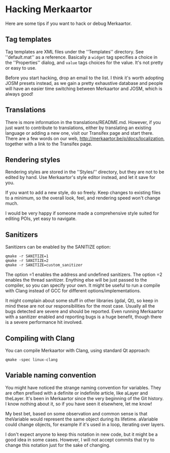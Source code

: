 # Hacking Merkaartor

Here are some tips if you want to hack or debug Merkaartor.

## Tag templates

Tag templates are XML files under the ''Templates'' directory. See ''default.mat'' as a
reference. Basically a `widget` tag specifies a choice in the ''Properties'' dialog,
and `value` tags choices for the value. It's not pretty or easy to use.

Before you start hacking, drop an email to the list. I think it's worth adopting
JOSM presets instead, as we gain a pretty exhaustive database and people will have
an easier time switching between Merkaartor and JOSM, which is always good!

## Translations

There is more information in the translations/README.md. However, if you just want to
contribute to translations, either by translating an existing language or adding a
new one, visit our Transifex page and start there. There are a few words on our
web, http://merkaartor.be/p/docs/localization, together with a link to the
Transifex page.

## Rendering styles

Rendering styles are stored in the ''Styles/'' directory, but they are not to be edited by hand. Use Merkaartor's
style editor instead, and let it save for you.

If you want to add a new style, do so freely. Keep changes to existing files to
a minimum, so the overall look, feel, and rendering speed won't change much.

I would be very happy if someone made a comprehensive style suited for editing
POIs, yet easy to navigate.

## Sanitizers

Sanitizers can be enabled by the SANITIZE option:

```
qmake -r SANITIZE=1
qmake -r SANITIZE=2
qmake -r SANITIZE=custom_sanitizer
```

The option =1 enables the address and undefined sanitizers. The option =2
enables the thread sanitizer. Enything else will be just passed to the compiler, so
you can specify your own. It might be useful to run a compile with Clang instead
of GCC for different options/implementations.

It might complain about some stuff in other libraries (gdal, Qt), so keep in
mind these are not our responsibilities for the most case. Usually all the bugs
detected are severe and should be reported. Even running Merkaartor with
a sanitizer enabled and reporting bugs is a huge benefit, though there is a severe
performance hit involved.

## Compiling with Clang

You can compile Merkaartor with Clang, using standard Qt approach:

```
qmake -spec linux-clang
```

## Variable naming convention

You might have noticed the strange naming convention for variables. They are
often prefixed with a definite or indefinite article, like aLayer and theLayer.
It's been in Merkaartor since the very beginning of the Git history. I know nothing
about it, so if you have seen it elsewhere, let me know!

My best bet, based on some observation and common sense is that theVariable
would represent the same object during its lifetime. aVariable could change
objects, for example if it's used in a loop, iterating over layers.

I don't expect anyone to keep this notation in new code, but it might be a good
idea in some cases. However, I will not accept commits that try to change this
notation just for the sake of changing.
